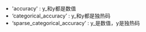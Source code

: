 - 'accuracy' : y_和y都是数值
- ‘categorical_accuracy’ : y_和y都是独热码
- ‘sparse_categorical_accuracy’  : y_是数值，y是独热码